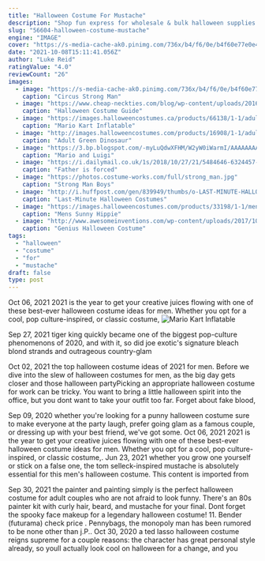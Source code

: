 ```yaml
---
title: "Halloween Costume For Mustache"
description: "Shop fun express for wholesale & bulk halloween supplies while saving at least 20%. At fun express you can find halloween candy, apparel & jewelry, novelties, party supplies and more."
slug: "56604-halloween-costume-mustache"
engine: "IMAGE"
cover: "https://s-media-cache-ak0.pinimg.com/736x/b4/f6/0e/b4f60e77e0e4d966127ab32b677e13ea.jpg"
date: "2021-10-08T15:11:41.056Z"
author: "Luke Reid"
ratingValue: "4.0"
reviewCount: "26"
images:
  - image: "https://s-media-cache-ak0.pinimg.com/736x/b4/f6/0e/b4f60e77e0e4d966127ab32b677e13ea.jpg"
    caption: "Circus Strong Man"
  - image: "https://www.cheap-neckties.com/blog/wp-content/uploads/2016/10/CNT_Sherlock.jpg"
    caption: "Halloween Costume Guide"
  - image: "https://images.halloweencostumes.ca/products/66138/1-1/adult-mario-kart-inflatable-kart-costume.jpg"
    caption: "Mario Kart Inflatable"
  - image: "http://images.halloweencostumes.com/products/16908/1-1/adult-green-dinosaur-w-red-spikes.jpg"
    caption: "Adult Green Dinosaur"
  - image: "https://3.bp.blogspot.com/-myLuQdwXFHM/W2yW0iWarmI/AAAAAAAAPeM/_xj0nO-qBvgiMfGzCIE_onMfe0s4-N2bACLcBGAs/s1600/Mario%2Band%2BLuigi%2B3.jpg"
    caption: "Mario and Luigi"
  - image: "https://i.dailymail.co.uk/1s/2018/10/27/21/5484646-6324457-image-a-51_1540673033366.jpg"
    caption: "Father is forced"
  - image: "https://photos.costume-works.com/full/strong_man.jpg"
    caption: "Strong Man Boys"
  - image: "http://i.huffpost.com/gen/839949/thumbs/o-LAST-MINUTE-HALLOWEEN-COSTUMES-facebook.jpg"
    caption: "Last-Minute Halloween Costumes"
  - image: "https://images.halloweencostumes.com/products/33198/1-1/mens-sunny-hippie-costume.jpg"
    caption: "Mens Sunny Hippie"
  - image: "http://www.awesomeinventions.com/wp-content/uploads/2017/10/Halloween-Costume-Ideas-For-Parents-With-Baby-Carriers-baker-and-cupcake.jpg"
    caption: "Genius Halloween Costume"
tags:
  - "halloween"
  - "costume"
  - "for"
  - "mustache"
draft: false
type: post
---
```


Oct 06, 2021 2021 is the year to get your creative juices flowing with one of these best-ever halloween costume ideas for men. Whether you opt for a cool, pop culture-inspired, or classic costume,
![Mario Kart Inflatable](https://images.halloweencostumes.ca/products/66138/1-1/adult-mario-kart-inflatable-kart-costume.jpg "Mario Kart Inflatable")

Sep 27, 2021 tiger king quickly became one of the biggest pop-culture phenomenons of 2020, and with it, so did joe exotic&#39;s signature bleach blond strands and outrageous country-glam
<!--inArticleAds-->

<!--galleryOne-->

Oct 02, 2021 the top halloween costume ideas of 2021 for men. Before we dive into the slew of halloween costumes for men, as the big day gets closer and those halloween partyPicking an appropriate halloween costume for work can be tricky. You want to bring a little halloween spirit into the office, but you dont want to take your outfit too far. Forget about fake blood,
<!--inArticleAds-->

<!--galleryTwo-->

Sep 09, 2020 whether you're looking for a punny halloween costume sure to make everyone at the party laugh, prefer going glam as a famous couple, or dressing up with your best friend, we've got some. Oct 06, 2021 2021 is the year to get your creative juices flowing with one of these best-ever halloween costume ideas for men. Whether you opt for a cool, pop culture-inspired, or classic costume,. Jun 23, 2021 whether you grow one yourself or stick on a false one, the tom selleck-inspired mustache is absolutely essential for this men's halloween costume. This content is imported from
<!--galleryThree-->

Sep 30, 2021 the painter and painting simply is the perfect halloween costume for adult couples who are not afraid to look funny. There's an 80s painter kit with curly hair, beard, and mustache for your final. Dont forget the spooky face makeup for a legendary halloween costume! 11. Bender (futurama) check price .  Pennybags, the monopoly man has been rumored to be none other than j.P.. Oct 30, 2020 a ted lasso halloween costume reigns supreme for a couple reasons: the character has great personal style already, so youll actually look cool on halloween for a change, and you